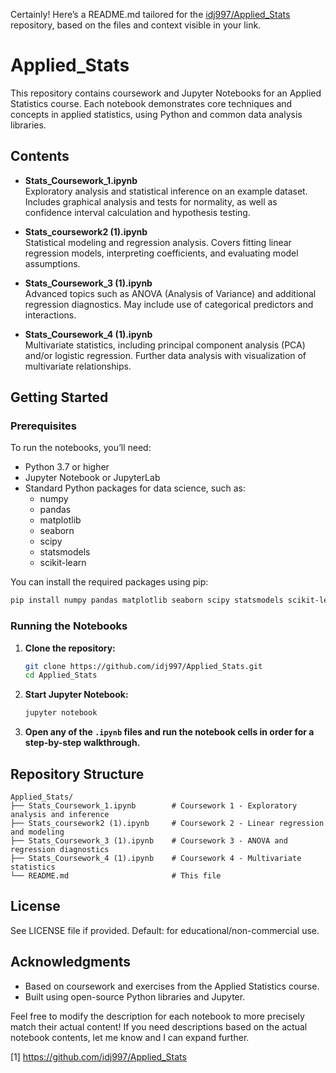 Certainly! Here’s a README.md tailored for the [idj997/Applied_Stats](https://github.com/idj997/Applied_Stats) repository, based on the files and context visible in your link.

# Applied_Stats

This repository contains coursework and Jupyter Notebooks for an Applied Statistics course. Each notebook demonstrates core techniques and concepts in applied statistics, using Python and common data analysis libraries.

## Contents

- **Stats_Coursework_1.ipynb**  
  Exploratory analysis and statistical inference on an example dataset. Includes graphical analysis and tests for normality, as well as confidence interval calculation and hypothesis testing.

- **Stats_coursework2 (1).ipynb**  
  Statistical modeling and regression analysis. Covers fitting linear regression models, interpreting coefficients, and evaluating model assumptions.

- **Stats_Coursework_3 (1).ipynb**  
  Advanced topics such as ANOVA (Analysis of Variance) and additional regression diagnostics. May include use of categorical predictors and interactions.

- **Stats_Coursework_4 (1).ipynb**  
  Multivariate statistics, including principal component analysis (PCA) and/or logistic regression. Further data analysis with visualization of multivariate relationships.

## Getting Started

### Prerequisites

To run the notebooks, you’ll need:

- Python 3.7 or higher
- Jupyter Notebook or JupyterLab
- Standard Python packages for data science, such as:
  - numpy
  - pandas
  - matplotlib
  - seaborn
  - scipy
  - statsmodels
  - scikit-learn

You can install the required packages using pip:

```bash
pip install numpy pandas matplotlib seaborn scipy statsmodels scikit-learn notebook
```

### Running the Notebooks

1. **Clone the repository:**

   ```bash
   git clone https://github.com/idj997/Applied_Stats.git
   cd Applied_Stats
   ```

2. **Start Jupyter Notebook:**

   ```bash
   jupyter notebook
   ```

3. **Open any of the `.ipynb` files and run the notebook cells in order for a step-by-step walkthrough.**

## Repository Structure

```
Applied_Stats/
├── Stats_Coursework_1.ipynb        # Coursework 1 - Exploratory analysis and inference
├── Stats_coursework2 (1).ipynb     # Coursework 2 - Linear regression and modeling
├── Stats_Coursework_3 (1).ipynb    # Coursework 3 - ANOVA and regression diagnostics
├── Stats_Coursework_4 (1).ipynb    # Coursework 4 - Multivariate statistics
└── README.md                       # This file
```

## License

See LICENSE file if provided. Default: for educational/non-commercial use.

## Acknowledgments

- Based on coursework and exercises from the Applied Statistics course.
- Built using open-source Python libraries and Jupyter.

Feel free to modify the description for each notebook to more precisely match their actual content! If you need descriptions based on the actual notebook contents, let me know and I can expand further.

[1] https://github.com/idj997/Applied_Stats
